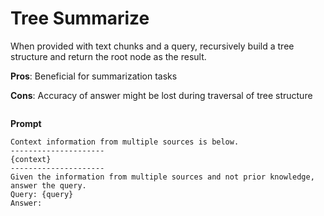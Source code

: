 # Tree Summarize

When provided with text chunks and a query, recursively build a tree structure and return the root node as the result.

**Pros**: Beneficial for summarization tasks

**Cons**: Accuracy of answer might be lost during traversal of tree structure

<figure><img src="../..//assets/image (7) (1) (1) (1) (2).png" alt=""><figcaption></figcaption></figure>

**Prompt**

```
Context information from multiple sources is below.
---------------------
{context}
---------------------
Given the information from multiple sources and not prior knowledge, answer the query.
Query: {query}
Answer:
```

